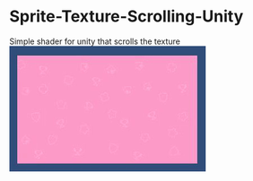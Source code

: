 # Sprite-Texture-Scrolling-Unity
Simple shader for unity that scrolls the texture
![Alt Text](https://raw.githubusercontent.com/AikinJ/Sprite-Texture-Scrolling-Unity/main/example.gif)
